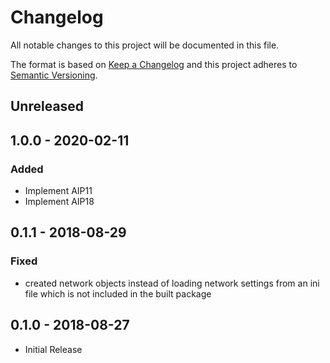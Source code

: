 # Changelog

All notable changes to this project will be documented in this file.

The format is based on [Keep a Changelog](http://keepachangelog.com/en/1.0.0/)
and this project adheres to [Semantic Versioning](http://semver.org/spec/v2.0.0.html).

## Unreleased

## 1.0.0 - 2020-02-11

### Added

- Implement AIP11
- Implement AIP18

## 0.1.1 - 2018-08-29

### Fixed

- created network objects instead of loading network settings from an ini file which is not included in the built package

## 0.1.0 - 2018-08-27
- Initial Release
